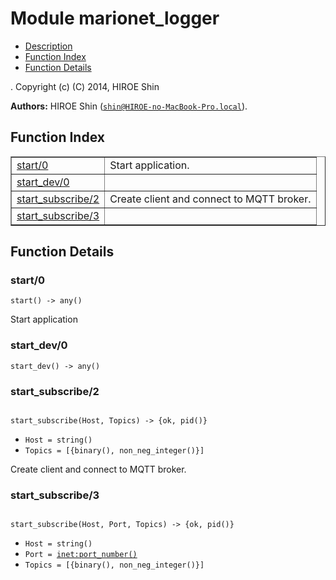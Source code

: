 

# Module marionet_logger #
* [Description](#description)
* [Function Index](#index)
* [Function Details](#functions)


.
Copyright (c) (C) 2014, HIROE Shin

__Authors:__ HIROE Shin ([`shin@HIROE-no-MacBook-Pro.local`](mailto:shin@HIROE-no-MacBook-Pro.local)).
<a name="index"></a>

## Function Index ##


<table width="100%" border="1" cellspacing="0" cellpadding="2" summary="function index"><tr><td valign="top"><a href="#start-0">start/0</a></td><td>Start application.</td></tr><tr><td valign="top"><a href="#start_dev-0">start_dev/0</a></td><td></td></tr><tr><td valign="top"><a href="#start_subscribe-2">start_subscribe/2</a></td><td>Create client and connect to MQTT broker.</td></tr><tr><td valign="top"><a href="#start_subscribe-3">start_subscribe/3</a></td><td></td></tr></table>


<a name="functions"></a>

## Function Details ##

<a name="start-0"></a>

### start/0 ###

`start() -> any()`

Start application
<a name="start_dev-0"></a>

### start_dev/0 ###

`start_dev() -> any()`


<a name="start_subscribe-2"></a>

### start_subscribe/2 ###


<pre><code>
start_subscribe(Host, Topics) -&gt; {ok, pid()}
</code></pre>

<ul class="definitions"><li><code>Host = string()</code></li><li><code>Topics = [{binary(), non_neg_integer()}]</code></li></ul>

Create client and connect to MQTT broker.
<a name="start_subscribe-3"></a>

### start_subscribe/3 ###


<pre><code>
start_subscribe(Host, Port, Topics) -&gt; {ok, pid()}
</code></pre>

<ul class="definitions"><li><code>Host = string()</code></li><li><code>Port = <a href="inet.md#type-port_number">inet:port_number()</a></code></li><li><code>Topics = [{binary(), non_neg_integer()}]</code></li></ul>


